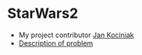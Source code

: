 # StarWars2
 - My project contributor [Jan Kociniak](https://www.github.com/jkociniak "jkociniak")
 - [Description of problem](./starwars2_tresc.txt "Description")
